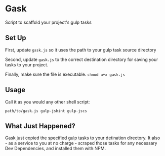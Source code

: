 # Gask

Script to scaffold your project's gulp tasks

## Set Up

First, update `gask.js` so it uses the path to your gulp task source directory

Second, update `gask.js` to the correct destination directory for saving
your tasks to your project.

Finally, make sure the file is executable.
`chmod u+x gask.js`

## Usage

Call it as you would any other shell script:

`path/to/gask.js gulp-jshint gulp-jscs`


## What Just Happened?

Gask just copied the specified gulp tasks to your detination directory.
It also - as a service to you at no charge - scraped those tasks for any
necessary Dev Dependencies, and installed them with NPM.